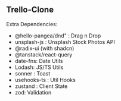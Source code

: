 Trello-Clone
---

Extra Dependencies:

- @hello-pangea/dnd" : Drag n Drop
- unsplash-js : Unsplash Stock Photos API
- @radix-ui (with shadcn)
- @tanstack/react-query
- date-fns: Date Utils
- Lodash: JS/TS Utils
- sonner : Toast
- usehooks-ts : Util Hooks
- zustand : Client State
- zod: Validation